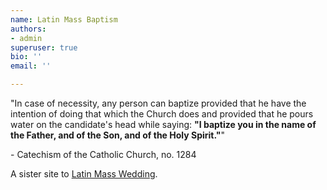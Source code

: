 ```yaml
---
name: Latin Mass Baptism
authors:
- admin
superuser: true
bio: ''
email: ''

---
```


<html prefix="og: http://ogp.me/ns#">
<head>
<title>Latin Mass Baptism</title>
<meta property="og:title" content="Latin Mass Baptism" />
<meta property="og:type" content="website" />
<meta property="og:url" content="https://www.latinmassbaptism.com/" />
<meta property="og:image" content="https://www.latinmassbaptism.com/img/sharing.png" />
</head>
</html>

"In case of necessity, any person can baptize provided that he have the intention of doing that which the Church does and provided that he pours water on the candidate's head while saying: **"I baptize you in the name of the Father, and of the Son, and of the Holy Spirit."**"

\- Catechism of the Catholic Church, no. 1284

A sister site to [Latin Mass Wedding](https://www.latinmasswedding.com/).
